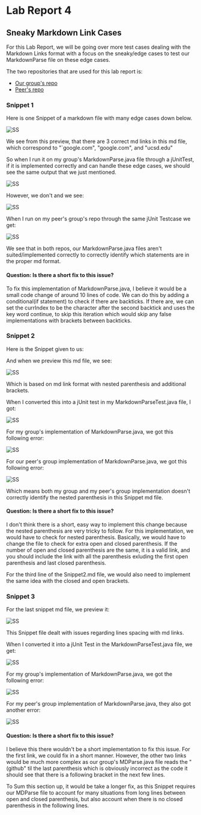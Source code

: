 # Lab Report 4
## Sneaky Markdown Link Cases

For this Lab Report, we will be going over more test cases dealing with the Markdown Links format with a focus on the sneaky/edge cases to test our MarkdownParse file on these edge cases.

The two repositories that are used for this lab report is:

* [Our group's repo](https://github.com/alexlee39/new-md-parse)
* [Peer's repo](https://github.com/alexlee39/Peer-Review-MdParse)

### Snippet 1

Here is one Snippet of a markdown file with many edge cases down below.

![SS](/labrep4ss/Snip1Preview.png)

We see from this preview, that there are 3 correct md links in this md file, which correspond to "`google.com", "google.com", and "ucsd.edu"

So when I run it on my group's MarkdownParse.java file through a jUnitTest, if it is implemented correctly and can handle these edge cases, we should see the same output that we just mentioned. 

![SS](/labrep4ss/MDParseSnip1TestCase.png)

However, we don't and we see:

![SS](/labrep4ss/Snip1Output.png)

When I run on my peer's group's repo through the same jUnit Testcase we get:

![SS](/labrep4ss/PeerSnip1Output.png)

We see that in both repos, our MarkdownParse.java files aren't suited/implemented correctly to correctly identify which statements are in the proper md format. 

#### **Question: Is there a short fix to this issue?** ####
To fix this implementation of MarkdownParse.java, I believe it would be a small code change of around 10 lines of code. We can do this by adding a conditional(if statement) to check if there are backticks. If there are, we can set the currIndex to be the character after the second backtick and uses the key word continue, to skip this iteration which would skip any false implementations with brackets between backticks.

### Snippet 2

Here is the Snippet given to us:

And when we preview this md file, we see:

![SS](/labrep4ss/Snip2Preview.png)

Which is based on md link format with nested parenthesis and additional brackets.

When I converted this into a jUnit test in my MarkdownParseTest.java file, I got:

![SS](/labrep4ss/MDParseSnip2Testcase.png)

For my group's implementation of MarkdownParse.java, we got this following error:

![SS](/labrep4ss/Snip2Output.png)

For our peer's group implementation of MarkdownParse.java, we got this following error: 

![SS](/labrep4ss/PeerSnip2Output.png)

Which means both my group and my peer's group implementation doesn't correctly identify the nested parenthesis in this Snippet md file.

#### **Question: Is there a short fix to this issue?** ####

I don't think there is a short, easy way to implement this change because the nested parenthesis are very tricky to follow. For this implementation, we would have to check for nested parenthesis. Basically, we would have to change the file to check for extra open and closed parenthesis. If the number of open and closed parenthesis are the same, it is a valid link, and you should include the link with all the parenthesis exluding the first open parenthesis and last closed parenthesis. 

For the third line of the Snippet2.md file, we would also need to implement the same idea with the closed and open brackets.

### Snippet 3

For the last snippet md file, we preview it:

![SS](/labrep4ss/Snip3Preview.png)

This Snippet file dealt with issues regarding lines spacing with md links.

When I converted it into a jUnit Test in the MarkdownParseTest.java file, we get:

![SS](/labrep4ss/MDParseSnip3Testcase.png)

For my group's implementation of MarkdownParse.java, we got the following error:

![SS](/labrep4ss/Snip3OutputSmall.png)

For my peer's group implementation of MarkdownParse.java, they also got another error:

![SS](/labrep4ss/PeerSnip3Output.png)

#### **Question: Is there a short fix to this issue?** ####
I believe this there wouldn't be a short implementation to fix this issue. For the first link, we could fix in a short manner. However, the other two links would be much more complex as our group's MDParse.java file reads the "(github" til the last parenthesis which is obviously incorrect as the code it should see that there is a following bracket in the next few lines.

To Sum this section up, it would be take a longer fix, as this Snippet requires our MDParse file to account for many situations from long lines between open and closed parenthesis, but also account when there is no closed parenthesis in the following lines.